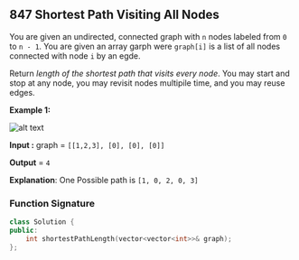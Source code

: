 ## 847 Shortest Path Visiting All Nodes

You are given an undirected, connected graph with `n` nodes labeled from `0` to `n - 1`. You are given an array garph were `graph[i]` is a list of all nodes connected with node `i` by an egde.

Return *length of the shortest path that visits every node*. You may start and stop at any node, you may revisit nodes multipile time, and you may reuse edges.

**Example 1:**

![alt text](<Screenshot 2024-10-02 at 12.42.30 PM.png>)

 **Input :** graph  = `[[1,2,3], [0], [0], [0]]`

 **Output** = `4`

**Explanation**: One Possible path is `[1, 0, 2, 0, 3]`
### Function Signature

```cpp
class Solution {
public:
    int shortestPathLength(vector<vector<int>>& graph);
};
